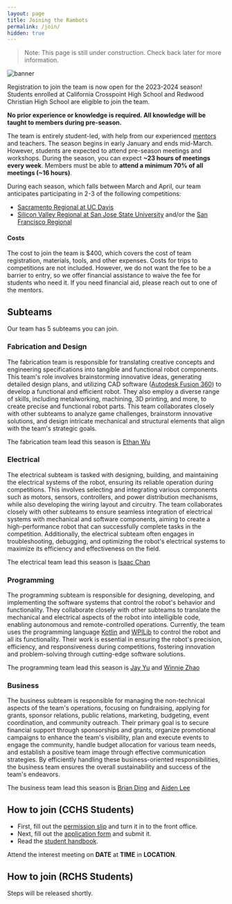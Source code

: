```yaml
---
layout: page
title: Joining the Rambots
permalink: /join/
hidden: true
---
```


> Note: This page is still under construction. Check back later for more information.

![banner](https://cdn.discordapp.com/attachments/1139775932127789137/1142308556092215296/Innovate_Beyond.png)

Registration to join the team is now open for the 2023-2024 season! Students enrolled at California Crosspoint High
School and Redwood Christian High School are eligible to join the team.

**No prior experience or knowledge is required. All knowledge will be taught to members during pre-season.**

The team is entirely student-led, with help from our experienced [mentors](/members#mentors) and teachers. The season
begins in early January and ends mid-March. However, students are expected to attend pre-season meetings and workshops.
During the season, you can expect **~23 hours of meetings every week**. Members must be able to **attend a minimum 70%
of all meetings (~16 hours)**.

During each season, which falls between March and April, our team anticipates participating in 2-3 of the following
competitions:

- [Sacramento Regional at UC Davis](https://cafirst.org/frc/sacramento/)
- [Silicon Valley Regional at San Jose State University](https://cafirst.org/frc/siliconvalley/) and/or
  the [San Francisco Regional](https://cafirst.org/frc/sanfrancisco/)

#### Costs

The cost to join the team is $400, which covers the cost of team registration, materials, tools, and other expenses.
Costs for trips to competitions are not included. However, we do not want the fee to be a barrier to entry, so we offer
financial assistance to waive the fee for students who need it. If you need financial aid, please reach out to one of
the mentors.

## Subteams

Our team has 5 subteams you can join.

### Fabrication and Design

The fabrication team is responsible for translating creative concepts and engineering specifications into tangible and
functional robot components. This team's role involves brainstorming innovative ideas, generating detailed design plans,
and utilizing CAD software ([Autodesk Fusion 360](https://www.autodesk.com/products/fusion-360/overview)) to develop a
functional and efficient robot. They also employ a diverse range of skills, including metalworking, machining, 3D
printing, and more, to create precise and functional robot parts. This team collaborates closely with other subteams to
analyze game challenges, brainstorm innovative solutions, and design intricate mechanical and structural elements that
align with the team's strategic goals.

The fabrication team lead this season is [Ethan Wu](/leadership/ewu)

### Electrical

The electrical subteam is tasked with designing, building, and maintaining the electrical systems of the robot, ensuring
its reliable operation during competitions. This involves selecting and integrating various components such as motors,
sensors, controllers, and power distribution mechanisms, while also developing the wiring layout and circuitry. The team
collaborates closely with other subteams to ensure seamless integration of electrical systems with mechanical and
software components, aiming to create a high-performance robot that can successfully complete tasks in the competition.
Additionally, the electrical subteam often engages in troubleshooting, debugging, and optimizing the robot's electrical
systems to maximize its efficiency and effectiveness on the field.

The electrical team lead this season is [Isaac Chan](/leadership/ichan)

### Programming

The programming subteam is responsible for designing, developing, and implementing the software systems that control the
robot's behavior and functionality. They collaborate closely with other subteams to translate the mechanical and
electrical aspects of the robot into intelligible code, enabling autonomous and remote-controlled operations. Currently,
the team uses the programming language [Kotlin](https://kotlinlang.org/)
and [WPILib](https://github.com/wpilibsuite/allwpilib) to control the robot and all its functionality. Their work is
essential in ensuring the robot's precision, efficiency, and responsiveness during competitions, fostering innovation
and problem-solving through cutting-edge software solutions.

The programming team lead this season is [Jay Yu](/leadership/jyu) and [Winnie Zhao](/leadership/wzhao)

### Business

The business subteam is responsible for managing the non-technical aspects of the team's operations, focusing on
fundraising, applying for grants, sponsor relations, public relations, marketing, budgeting, event coordination, and
community outreach. Their primary goal is to secure financial support through sponsorships and grants, organize
promotional campaigns to enhance the team's visibility, plan and execute events to engage the community, handle budget
allocation for various team needs, and establish a positive team image through effective communication strategies. By
efficiently handling these business-oriented responsibilities, the business team ensures the overall sustainability and
success of the team's endeavors.

The business team lead this season is [Brian Ding](/leadership/bding) and [Aiden Lee](/leadership/alee)

## How to join (CCHS Students)

- First, fill out the [permission slip](https://go.rambots.org/permission-slip) and turn it in to the front office.
- Next, fill out the [application form](https://go.rambots.org/application) and submit it.
- Read the [student handbook](https://go.rambots.org/handbook).

Attend the interest meeting on **DATE** at **TIME** in **LOCATION**.

## How to join (RCHS Students)

Steps will be released shortly.
